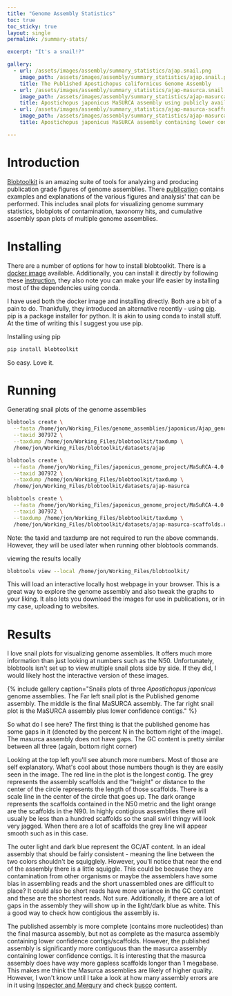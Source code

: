```yaml
---
title: "Genome Assembly Statistics"
toc: true
toc_sticky: true
layout: single
permalink: /summary-stats/

excerpt: "It's a snail!?"

gallery:
  - url: /assets/images/assembly/summary_statistics/ajap.snail.png
    image_path: /assets/images/assembly/summary_statistics/ajap.snail.png
    title: The Published Apostichopus californicus Genome Assembly 
  - url: /assets/images/assembly/summary_statistics/ajap-masurca.snail.png
    image_path: /assets/images/assembly/summary_statistics/ajap-masurca.snail.png
    title: Apostichopus japonicus MaSURCA assembly using publicly available data
  - url: /assets/images/assembly/summary_statistics/ajap-masurca-scaffolds.ref.fa.snail.png
    image_path: /assets/images/assembly/summary_statistics/ajap-masurca-scaffolds.ref.fa.snail.png
    title: Apostichopus japonicus MaSURCA assembly containing lower confidence contigs

---
```


# Introduction

[Blobtoolkit](https://blobtoolkit.genomehubs.org/) is an amazing suite of tools for analyzing and producing publication grade figures of genome assemblies. There [publication](https://academic.oup.com/g3journal/article/10/4/1361/6026202) contains examples and explanations of the various figures and analysis' that can be performed. This includes snail plots for visualizing genome summary statistics, blobplots of contamination, taxonomy hits, and cumulative assembly span plots of multiple genome assemblies. 


# Installing

There are a number of options for how to install blobtoolkit. There is a [docker image](https://blobtoolkit.genomehubs.org/install/use-docker/) available. Additionally, you can install it directly by following these [instruction](https://blobtoolkit.genomehubs.org/install/), they also note you can make your life easier by installing most of the dependencies using conda. 

I have used both the docker image and installing directly. Both are a bit of a pain to do. Thankfully, they introduced an alternative recently - using [pip](https://pypi.org/project/pip/). pip is a package installer for python. It is akin to using conda to install stuff. At the time of writing this I suggest you use pip. 

Installing using pip
```bash
pip install blobtoolkit
```

So easy. Love it.

# Running

Generating snail plots of the genome assemblies
```bash
blobtools create \
  --fasta /home/jon/Working_Files/genome_assemblies/japonicus/Ajap_genome.fasta \
  --taxid 307972 \
  --taxdump /home/jon/Working_Files/blobtoolkit/taxdump \
  /home/jon/Working_Files/blobtoolkit/datasets/ajap

blobtools create \
  --fasta /home/jon/Working_Files/japonicus_genome_project/MaSuRCA-4.0.5/masurca_results/primary.genome.scf.fasta \
  --taxid 307972 \
  --taxdump /home/jon/Working_Files/blobtoolkit/taxdump \
  /home/jon/Working_Files/blobtoolkit/datasets/ajap-masurca

blobtools create \
  --fasta /home/jon/Working_Files/japonicus_genome_project/MaSuRCA-4.0.5/masurca_results/scaffolds.ref.fa \
  --taxid 307972 \
  --taxdump /home/jon/Working_Files/blobtoolkit/taxdump \
  /home/jon/Working_Files/blobtoolkit/datasets/ajap-masurca-scaffolds.ref

```

Note: the taxid and taxdump are not required to run the above commands. However, they will be used later when running other blobtools commands. 

viewing the results locally
```bash
blobtools view --local /home/jon/Working_Files/blobtoolkit/
```

This will load an interactive locally host webpage in your browser. This is a great way to explore the genome assembly and also tweak the graphs to your liking. It also lets you download the images for use in publications, or in my case, uploading to websites. 

# Results

I love snail plots for visualizing genome assemblies. It offers much more information than just looking at numbers such as the N50. Unfortunately, blobtools isn't set up to view multiple snail plots side by side. If they did, I would likely host the interactive version of these images. 


{% include gallery caption="Snails plots of three *Apostichopus japonicus* genome assemblies. The Far left snail plot is the Published genome assembly. The middle is the final MaSURCA assembly. The far right snail plot is the MaSURCA assembly plus lower confidence contigs." %}


So what do I see here? The first thing is that the published genome has some gaps in it (denoted by the percent N in the bottom right of the image). The masurca assembly does not have gaps. The GC content is pretty similar between all three (again, bottom right corner)

Looking at the top left you'll see abunch more numbers. Most of those are self explanatory. What's cool about those numbers though is they are easily seen in the image. The red line in the plot is the longest contig. The grey represents the assembly scaffolds and the "height" or distance to the center of the circle represents the length of those scaffolds. There is a scale line in the center of the circle that goes up. The dark orange represents the scaffolds contained in the N50 metric and the light orange are the scaffolds in the N90. In highly contigious assemblies there will usually be less than a hundred scaffolds so the snail swirl thingy will look very jagged. When there are a lot of scaffolds the grey line will appear smooth such as in this case. 

The outer light and dark blue represent the GC/AT content. In an ideal assembly that should be fairly consistent - meaning the line between the two colors shouldn't be squigglely. However, you'll notice that near the end of the assembly there is a little squiggle. This could be because they are contamination from other organisms or maybe the assemblers have some bias in assembling reads and the short unassembled ones are difficult to place? It could also be short reads have more variance in the GC content and these are the shortest reads. Not sure. Additionally, if there are a lot of gaps in the assembly they will show up in the light/dark blue as white. This a good way to check how contigious the assembly is. 

The published assembly is more complete (contains more nucleotides) than the final masurca assembly, but not as complete as the masurca assembly containing lower confidence contigs/scaffolds. However, the published assembly is significantly more contiguous than the masurca assembly containing lower confidence contigs. It is interesting that the masurca assembly does have way more gapless scaffolds longer than 1 megabase. This makes me think the Masurca assemblies are likely of higher quality. However, I won't know until I take a look at how many assembly errors are in it using [Inspector and Merqury](/genome_quality/) and check [busco](busco/) content.  